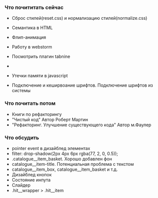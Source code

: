 ### Что почититать сейчас

- Сброс стилей(reset.css) и нормализацию стилей(normalize.css)

- Семантика в HTML

- Флип-анимация

- Работу в webstorm

- Посмотрить плагин tabnine
- 
- Утечки памяти в javascript

- Подключение и кеширвоание шрифтов. Подключение шрифтов из системы


### Что почитать потом
- Книги по рефакторингу
- "Чистый код" Автор Роберт Мартин
- "Рефакторинг. Улучшение существующего кода" Автор м.Фаулер 

### Что обсудить
- pointer event в дизайблед элементах
- filter: drop-shadow(2px 4px 6px rgba(77, 2, 0, 0.5)); 
- .catalogue__item_basket. Хорошо добавлен фон
- catalogue__item-title. Потенциальная проблема с текстом
- catalogue__item_box, catalogue__item_basket и т.д.
- Дизайблед кнопок
- Состояние инпута
- Слайдер
- .hit__wrapper > .hit__item